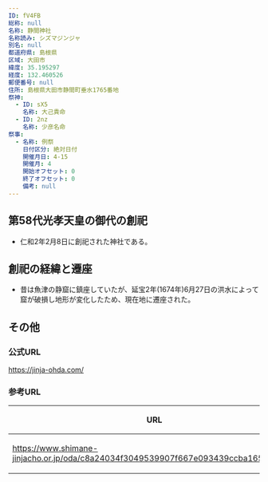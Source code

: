 ```yaml
---
ID: fV4FB
総称: null
名称: 静間神社
名称読み: シズマジンジャ
別名: null
都道府県: 島根県
区域: 大田市
緯度: 35.195297
経度: 132.460526
郵便番号: null
住所: 島根県大田市静間町垂水1765番地
祭神:
  - ID: sX5
    名称: 大己貴命
  - ID: 2nz
    名称: 少彦名命
祭事:
  - 名称: 例祭
    日付区分: 絶対日付
    開催月日: 4-15
    開催月: 4
    開始オフセット: 0
    終了オフセット: 0
    備考: null
---
```


## 第58代光孝天皇の御代の創祀

- 仁和2年2月8日に創祀された神社である。

## 創祀の経緯と遷座

- 昔は魚津の静窟に鎮座していたが、延宝2年(1674年)6月27日の洪水によって窟が破損し地形が変化したため、現在地に遷座された。

## その他

### 公式URL

https://jinja-ohda.com/

### 参考URL

| URL                                                                                  | 説明   |
| ------------------------------------------------------------------------------------ | ------ |
| https://www.shimane-jinjacho.or.jp/oda/c8a24034f3049539907f667e093439ccba16570a.html | 神社庁 |
